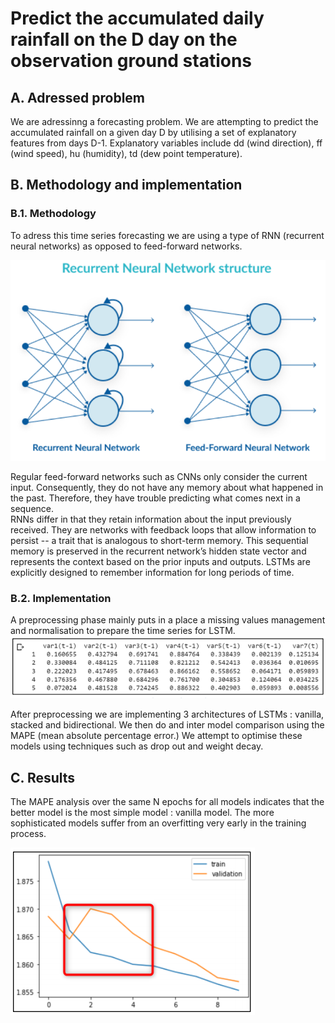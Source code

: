 # Predict the accumulated daily rainfall on the D day on the observation ground stations

## A. Adressed problem 
We are adressinng a forecasting problem. We are attempting to predict the accumulated rainfall on a given day D by utilising a set of explanatory features from days D-1. Explanatory variables include dd (wind direction), ff (wind speed), hu (humidity), td (dew point temperature). 

## B. Methodology and implementation

### B.1. Methodology 
To adress this time series forecasting we are using a type of RNN (recurrent neural networks) as opposed to feed-forward networks. <br> 

<img src="images/rnn_arch.PNG"/> 

Regular feed-forward networks such as CNNs only consider the current input. Consequently, they do not have any memory about what happened in the past.  Therefore, they have trouble predicting what comes next in a sequence.  
RNNs differ in that they retain information about the input previously received.  They are networks with feedback loops that allow information to persist -- a trait that is analogous to short-term memory.  This sequential memory is preserved in the recurrent network’s hidden state vector and represents the context based on the prior inputs and outputs. LSTMs are explicitly designed to remember information for long periods of time.

### B.2. Implementation
A preprocessing phase mainly puts in a place a missing values management and normalisation to prepare the time series for LSTM. <br> 
<img src="images/lstm_data.PNG"/> 

After preprocessing we are implementing 3 architectures of LSTMs : vanilla, stacked and bidirectional. We then do and inter model comparison using the MAPE (mean absolute percentage error.) We attempt to optimise these models using techniques such as drop out and weight decay. 

## C. Results 
 The MAPE analysis over the same N epochs for all models indicates that the better model is the most simple model : vanilla model. 
 The more sophisticated models suffer from an overfitting very early in the training process. 
 
<img src="images/overfitting.PNG"/> 

